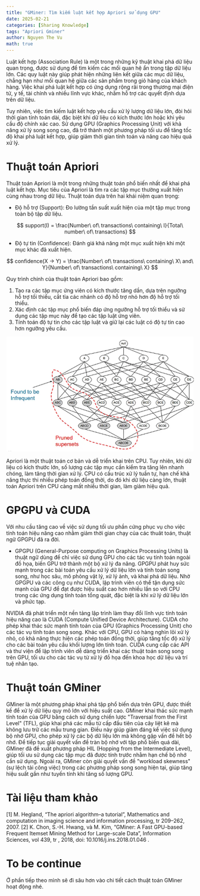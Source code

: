 ```yaml
---
title: "GMiner: Tìm kiếm luật kết hợp Apriori sử dụng GPU"
date: 2025-02-21
categories: [Sharing Knowledge]
tags: "Apriori Gminer"
author: Nguyen The Vu
math: true
---
```


Luật kết hợp (Association Rule) là một trong những kỹ thuật khai phá dữ liệu quan trọng, được sử dụng để tìm kiếm các mối quan hệ ẩn trong tập dữ liệu lớn. Các quy luật này giúp phát hiện những liên kết giữa các mục dữ liệu, chẳng hạn như mối quan hệ giữa các sản phẩm trong giỏ hàng của khách hàng. Việc khai phá luật kết hợp có ứng dụng rộng rãi trong thương mại điện tử, y tế, tài chính và nhiều lĩnh vực khác, nhằm hỗ trợ các quyết định dựa trên dữ liệu.

Tuy nhiên, việc tìm kiếm luật kết hợp yêu cầu xử lý lượng dữ liệu lớn, đòi hỏi thời gian tính toán dài, đặc biệt khi dữ liệu có kích thước lớn hoặc khi yêu cầu độ chính xác cao. Sử dụng GPU (Graphics Processing Unit) với khả năng xử lý song song cao, đã trở thành một phương pháp tối ưu để tăng tốc độ khai phá luật kết hợp, giúp giảm thời gian tính toán và nâng cao hiệu quả xử lý.

# Thuật toán Apriori
Thuật toán Apriori là một trong những thuật toán phổ biến nhất để khai phá luật kết hợp. Mục tiêu của Apriori là tìm ra các tập mục thường xuất hiện cùng nhau trong dữ liệu. Thuật toán dựa trên hai khái niệm quan trọng:

- Độ hỗ trợ (Support): Đo lường tần suất xuất hiện của một tập mục trong toàn bộ tập dữ liệu. 
  
$$ support(I) = \frac{Number\ of\ transactions\ containing\ I}{Total\ number\ of\ transactions} $$

- Độ tự tin (Confidence): Đánh giá khả năng một mục xuất hiện khi một mục khác đã xuất hiện.

$$ confidence(X -> Y) = \frac{Number\ of\ transactions\ containing\ X\ and\ Y}{Number\ of\ transactions\ containing\ X} $$

Quy trình chính của thuật toán Apriori bao gồm:

1. Tạo ra các tập mục ứng viên có kích thước tăng dần, dựa trên ngưỡng hỗ trợ tối thiểu, cắt tỉa các nhánh có độ hỗ trợ nhỏ hơn độ hỗ trợ tối thiểu.
2. Xác định các tập mục phổ biến đáp ứng ngưỡng hỗ trợ tối thiểu và sử dụng các tập mục này để tạo các tập luật ứng viên.
3. Tính toán độ tự tin cho các tập luật và giữ lại các luật có độ tự tin cao hơn ngưỡng yêu cầu.

![alt text](/assets/images/gminer/apriori.png)

Apriori là một thuật toán cơ bản và dễ triển khai trên CPU. Tuy nhiên, khi dữ liệu có kích thước lớn, số lượng các tập mục cần kiểm tra tăng lên nhanh chóng, làm tăng thời gian xử lý. CPU có cấu trúc xử lý tuần tự, hạn chế khả năng thực thi nhiều phép toán đồng thời, do đó khi dữ liệu càng lớn, thuật toán Apriori trên CPU càng mất nhiều thời gian, làm giảm hiệu quả.



# GPGPU và CUDA

Với nhu cầu tăng cao về việc sử dụng tối ưu phần cứng phục vụ cho việc tính toán hiệu năng cao nhằm giảm thời gian chạy của các thuât toán, thuật ngữ GPGPU đã ra đời. 

- GPGPU (General-Purpose computing on Graphics Processing Units) là thuật ngữ dùng để chỉ việc sử dụng GPU cho các tác vụ tính toán ngoài đồ họa, biến GPU trở thành một bộ xử lý đa năng. GPGPU phát huy sức mạnh trong các bài toán yêu cầu xử lý dữ liệu lớn và tính toán song song, như học sâu, mô phỏng vật lý, xử lý ảnh, và khai phá dữ liệu. Nhờ GPGPU và các công cụ như CUDA, lập trình viên có thể tận dụng sức mạnh của GPU để đạt được hiệu suất cao hơn nhiều lần so với CPU trong các ứng dụng tính toán tổng quát, đặc biệt là khi xử lý dữ liệu lớn và phức tạp.

NVIDIA đã phát triển một nền tảng lập trình làm thay đổi lĩnh vực tính toán hiệu năng cao là CUDA (Compute Unified Device Architecture). CUDA cho phép khai thác sức mạnh tính toán của GPU (Graphics Processing Unit) cho các tác vụ tính toán song song. Khác với CPU, GPU có hàng nghìn lõi xử lý nhỏ, có khả năng thực hiện các phép toán đồng thời, giúp tăng tốc độ xử lý cho các bài toán yêu cầu khối lượng lớn tính toán. CUDA cung cấp các API và thư viện để lập trình viên dễ dàng triển khai các thuật toán song song trên GPU, tối ưu cho các tác vụ từ xử lý đồ họa đến khoa học dữ liệu và trí tuệ nhân tạo.

# Thuật toán GMiner
GMiner là một phương pháp khai phá tập phổ biến dựa trên GPU, được thiết kế để xử lý dữ liệu quy mô lớn với hiệu suất cao. GMiner khai thác sức mạnh tính toán của GPU bằng cách sử dụng chiến lược "Traversal from the First Level" (TFL), giúp khai phá các mẫu từ cấp đầu tiên của cây liệt kê mà không lưu trữ các mẫu trung gian. Điều này giúp giảm đáng kể việc sử dụng bộ nhớ GPU, cho phép xử lý các bộ dữ liệu lớn mà không gặp vấn đề hết bộ nhớ. Để tiếp tục giải quyết vấn đề tràn bộ nhớ với tập phổ biến quá dài, GMiner đã đề xuất phương pháp HIL (Hopping from the Intermediate Level), giúp tối ưu sử dụng các tập mục đã được tính trước nhằm hạn chế bộ nhớ cần sử dụng. Ngoài ra, GMiner còn giải quyết vấn đề "workload skewness" (sự lệch tải công việc) trong các phương pháp song song hiện tại, giúp tăng hiệu suất gần như tuyến tính khi tăng số lượng GPU. 

# Tài liệu tham khảo 
[1] M. Hegland, “The apriori algorithm–a tutorial”, Mathematics and computation in imaging science and information processing, tr 209–262, 2007.
[2] K. Chon, S.-H. Hwang, và M. Kim, “GMiner: A Fast GPU-based Frequent Itemset Mining Method for Large-scale Data”, Information Sciences, vol 439, tr , 2018, doi: 10.1016/j.ins.2018.01.046 .

# To be continue
Ở phần tiếp theo mình sẽ đi sâu hơn vào chi tiết cách thuật toán GMiner hoạt động nhé. 